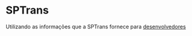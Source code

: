 # SPTrans
Utilizando as informações que a SPTrans fornece para [desenvolvedores](https://www.sptrans.com.br/desenvolvedores/)
